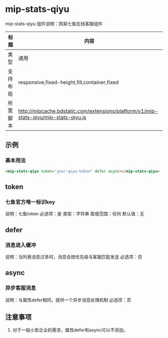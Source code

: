 # mip-stats-qiyu

mip-stats-qiyu 组件说明：网易七鱼在线客服组件

标题|内容
----|----
类型|通用
支持布局|responsive,fixed-height,fill,container,fixed
所需脚本|http://mipcache.bdstatic.com/extensions/platform/v1/mip-stats-qiyu/mip-stats-qiyu.js

## 示例

### 基本用法
```html
<mip-stats-qiyu token="your-qiyu-token" defer async></mip-stats-qiyu>
```

## token

### 七鱼官方唯一标识key

说明：七鱼token
必选项：是
类型：字符串
取值范围：任何
默认值：无

## defer

### 消息进入缓冲

说明：当列表消息过多时，消息会按优先级与客服匹配发送
必选项：否

## async

### 异步客服消息

说明：与属性defer相同，提供一个异步消息处理机制
必选项：否

## 注意事项

1. 对于一般小型企业的需求，属性defer和async可以不添加。
